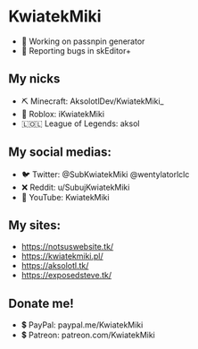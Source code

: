 # KwiatekMiki
- 💾 Working on passnpin generator
- 🐞 Reporting bugs in skEditor+
## My nicks
- ⛏️ Minecraft: AksolotlDev/KwiatekMiki_
- 👤 Roblox: iKwiatekMiki
- 🇱🇴🇱 League of Legends: aksol
## My social medias:
- 🐦 Twitter: @SubKwiatekMiki @wentylatorlclc
- ❌ Reddit: u/SubujKwiatekMiki
- 🔴 YouTube: KwiatekMiki
## My sites:
- https://notsuswebsite.tk/
- https://kwiatekmiki.pl/
- https://aksolotl.tk/
- https://exposedsteve.tk/
## Donate me!
- 💲 PayPal: paypal.me/KwiatekMiki
- 💲 Patreon: patreon.com/KwiatekMiki
